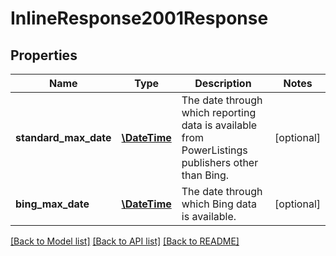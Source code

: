 # InlineResponse2001Response

## Properties
Name | Type | Description | Notes
------------ | ------------- | ------------- | -------------
**standard_max_date** | [**\DateTime**](Date.md) | The date through which reporting data is available from PowerListings publishers other than Bing. | [optional] 
**bing_max_date** | [**\DateTime**](Date.md) | The date through which Bing data is available. | [optional] 

[[Back to Model list]](../README.md#documentation-for-models) [[Back to API list]](../README.md#documentation-for-api-endpoints) [[Back to README]](../README.md)


